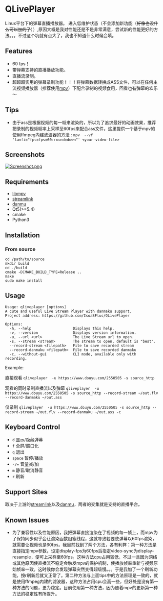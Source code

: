 # QLivePlayer
Linux平台下的弹幕直播播放器。
进入低维护状态（不会添加新功能（~~好像也没什么可以加的了~~））,原因大概是我对性能还是不是非常满意，尝试新的性能更好的方法。。。不过这个坑就有点大了，我也不知道什么时候会填。

## Features
* 60 fps！
* 带弹幕支持的直播播放功能。
* 直播流录制。
* 超超超实用的弹幕录制功能！！！将弹幕数据转换成ASS文件，可以在任何主流视频播放器（推荐使用[mpv](https://mpv.io)）下配合录制的视频食用，回看也有弹幕的欢乐～

## Tips
* 由于ass是根据视频的每一帧来渲染的，所以为了追求最好的动画效果，推荐把录制的视频帧率上采样至60fps来配合ass文件，这里提供一个基于mpv的使用ffmpeg内建滤波器的方法 :
`mpv  --vf 'lavfi="fps=fps=60:round=down"' <your-video-file>`

## Screenshots
[![Screenshot.png](https://raw.githubusercontent.com/IsoaSFlus/QLivePlayer/master/screenshot.png)](https://raw.githubusercontent.com/IsoaSFlus/QLivePlayer/master/screenshot.png)




























## Requirements
* [libmpv](https://github.com/mpv-player/mpv)
* [streamlink](https://github.com/streamlink/streamlink)
* [danmu](https://github.com/littlecodersh/danmu)
* Qt5(>=5.4)
* cmake
* Python3

## Installation
### From source
```
cd /path/to/source
mkdir build
cd ./build
cmake -DCMAKE_BUILD_TYPE=Release ..
make
sudo make install
```

## Usage
```
Usage: qliveplayer [options]
A cute and useful Live Stream Player with danmaku support.
Project address: https://github.com/IsoaSFlus/QLivePlayer

Options:
  -h, --help                   Displays this help.
  -v, --version                Displays version information.
  -u, --url <url>              The Live Stream url to open.
  -s, --stream <stream>        The stream to open, default is "best".
  --record-stream <filepath>   File to save recorded stream
  --record-danmaku <filepath>  File to save recorded danmaku
  -c, --without-gui            CLI mode, available only with recording.

```
Example:

直接观看 `qliveplayer  -u https://www.douyu.com/2550505 -s source_http`

观看的同时录制直播流以及弹幕 `qliveplayer  -u https://www.douyu.com/2550505 -s source_http --record-stream ~/out.flv --record-danmaku ~/out.ass`

仅录制 `qliveplayer  -u https://www.douyu.com/2550505 -s source_http --record-stream ~/out.flv --record-danmaku ~/out.ass -c`


## Keyboard Control
* `d` 显示/隐藏弹幕
* `f` 全屏/窗口化
* `q` 退出
* `space` 暂停/播放
* `-/=` 音量减/加
* `m` 静音/取消静音
* `r` 刷新

## Support Sites
取决于上游的[streamlink](https://github.com/streamlink/streamlink)以及[danmu](https://github.com/littlecodersh/danmu)，两者的交集就是支持的直播平台。

## Known Issues
* 为了兼容性以及性能原因，我把弹幕直接渲染在了视频的每一帧上，而mpv为了保持同步似乎会让渲染函数阻塞线程，这就导致若要使弹幕以60fps渲染，就需要让视频也是60fps。我目前找到了两个方法，各有利弊：第一种方法是直接指定mpv参数，设定display-fps为60fps后指定video-sync为display-resample，便可上采样至60fps。这种方法cpu占用较低，不过一旦因为网络或其他原因使直播流不稳定会触发mpv的保护机制，使播放帧率重新与视频原始帧率一致，这时候你会发现弹幕突然变得超级慢。。。于是我加了一个刷新功能，按r刷新后就又正常了。第二种方法与上面tips中的方法原理是一致的，就是使用ffmpeg内建的滤波器，这种方法占用cpu会高一些，但好处是没有第一种方法的问题，更为稳定。目前使用第一种方法，因为随着mpv的更新第一种方法的稳定性有所提升。

